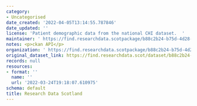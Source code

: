 ```yaml
---
category:
- Uncategorised
date_created: '2022-04-05T13:14:55.787846'
date_updated: ''
license: 'Patient demographic data from the national CHI dataset.  '
maintainer: ' https://find.researchdata.scotpackage/b88c2b24-b75d-4d28-9391-2dbac1605a17'
notes: <p>ckan API</p>
organization: ' https://find.researchdata.scotpackage/b88c2b24-b75d-4d28-9391-2dbac1605a17'
original_dataset_link: https://find.researchdata.scot/dataset/b88c2b24-b75d-4d28-9391-2dbac1605a17/resource/b88c2b24-b75d-4d28-9391-2dbac1605a17/download/datadictionary.json
records: null
resources:
- format: ''
  name: ''
  url: '2022-03-24T19:18:07.610975'
schema: default
title: Research Data Scotland
---
```

